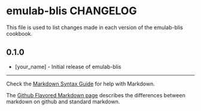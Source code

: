 emulab-blis CHANGELOG
=====================

This file is used to list changes made in each version of the emulab-blis cookbook.

0.1.0
-----
- [your_name] - Initial release of emulab-blis

- - -
Check the [Markdown Syntax Guide](http://daringfireball.net/projects/markdown/syntax) for help with Markdown.

The [Github Flavored Markdown page](http://github.github.com/github-flavored-markdown/) describes the differences between markdown on github and standard markdown.
